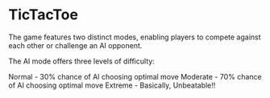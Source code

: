 # TicTacToe
The game features two distinct modes, enabling players to compete against each other or challenge an AI opponent.

The AI mode offers three levels of difficulty:

Normal - 30% chance of AI choosing optimal move
Moderate - 70% chance of AI choosing optimal move
Extreme - Basically, Unbeatable!!


